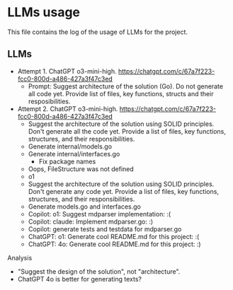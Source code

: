 # LLMs usage

This file contains the log of the usage of LLMs for the project.

## LLMs

- Attempt 1. ChatGPT o3-mini-high. https://chatgpt.com/c/67a7f223-fcc0-800d-a486-427a3f47c3ed
  - Prompt: Suggest architecture of the solution (Go). Do not generate all code yet. Provide list of files, key functions, structs and their resposibilities.
- Attempt 2. ChatGPT o3-mini-high. https://chatgpt.com/c/67a7f223-fcc0-800d-a486-427a3f47c3ed
  - Suggest the architecture of the solution using SOLID principles. Don't generate all the code yet. Provide a list of files, key functions, structures, and their responsibilities.
  - Generate internal/models.go
  - Generate internal/interfaces.go
    - Fix package names
  - Oops, FileStructure was not defined
  - o1
  - Suggest the architecture of the solution using SOLID principles. Don't generate any code yet. Provide a list of files, key functions, structures, and their responsibilities.
  - Generate models.go and interfaces.go
  - Copilot: o1: Suggest mdparser implementation: :(
  - Copilot: claude: Implement mdparser.go: :)
  - Copilot: generate tests and testdata for mdparser.go
  - ChatGPT: o1: Generate cool README.md for this project: :(
  - ChatGPT: 4o: Generate cool README.md for this project: :)

Analysis

- "Suggest the design of the solution", not "architecture".
- ChatGPT 4o is better for generating texts?

